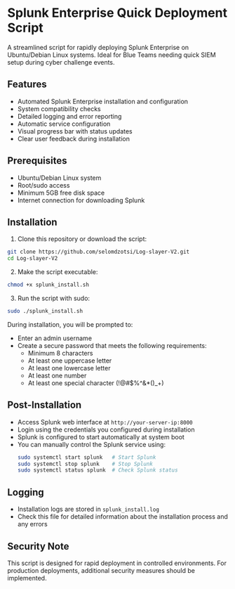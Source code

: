 # Splunk Enterprise Quick Deployment Script

A streamlined script for rapidly deploying Splunk Enterprise on Ubuntu/Debian Linux systems. Ideal for Blue Teams needing quick SIEM setup during cyber challenge events.

## Features

- Automated Splunk Enterprise installation and configuration
- System compatibility checks
- Detailed logging and error reporting
- Automatic service configuration
- Visual progress bar with status updates
- Clear user feedback during installation

## Prerequisites

- Ubuntu/Debian Linux system
- Root/sudo access
- Minimum 5GB free disk space
- Internet connection for downloading Splunk

## Installation

1. Clone this repository or download the script:
```bash
git clone https://github.com/selomdzotsi/Log-slayer-V2.git
cd Log-slayer-V2
```

2. Make the script executable:
```bash
chmod +x splunk_install.sh
```

3. Run the script with sudo:
```bash
sudo ./splunk_install.sh
```

During installation, you will be prompted to:
- Enter an admin username
- Create a secure password that meets the following requirements:
  - Minimum 8 characters
  - At least one uppercase letter
  - At least one lowercase letter
  - At least one number
  - At least one special character (!@#$%^&*()_+)

## Post-Installation

- Access Splunk web interface at `http://your-server-ip:8000`
- Login using the credentials you configured during installation
- Splunk is configured to start automatically at system boot
- You can manually control the Splunk service using:
  ```bash
  sudo systemctl start splunk   # Start Splunk
  sudo systemctl stop splunk    # Stop Splunk
  sudo systemctl status splunk  # Check Splunk status
  ```

## Logging

- Installation logs are stored in `splunk_install.log`
- Check this file for detailed information about the installation process and any errors

## Security Note

This script is designed for rapid deployment in controlled environments. For production deployments, additional security measures should be implemented.
